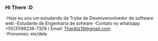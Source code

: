 ### Hi There :D

-Hoje eu sou um estudando da Trybe de Desenvenvolvedor de software web 
-Estudante de Engenharia de sofware 
-Contato no whatsapp +55(31)98236-7329 / Email: Thariklz19@gmail.com  
-Pronomes: ele/dele 

